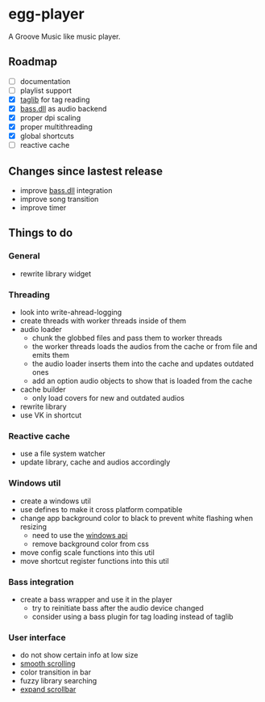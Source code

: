 # egg-player
A Groove Music like music player.

## Roadmap
- [ ] documentation
- [ ] playlist support
- [x] [taglib](https://github.com/taglib/taglib) for tag reading
- [x] [bass.dll](http://www.un4seen.com/) as audio backend
- [x] proper dpi scaling
- [x] proper multithreading
- [x] global shortcuts
- [ ] reactive cache

## Changes since lastest release
- improve [bass.dll](http://www.un4seen.com/) integration
- improve song transition
- improve timer

## Things to do

### General
- rewrite library widget

### Threading
- look into write-ahread-logging
- create threads with worker threads inside of them
- audio loader
  - chunk the globbed files and pass them to worker threads
  - the worker threads loads the audios from the cache or from file and emits them
  - the audio loader inserts them into the cache and updates outdated ones
  - add an option audio objects to show that is loaded from the cache
- cache builder
  - only load covers for new and outdated audios
- rewrite library 
- use VK in shortcut

### Reactive cache
- use a file system watcher
- update library, cache and audios accordingly

### Windows util
- create a windows util
- use defines to make it cross platform compatible
- change app background color to black to prevent white flashing when resizing
  - need to use the [windows api](https://forum.qt.io/topic/69867/temporary-white-border-on-resizing-qt-quick-application-window-on-windows-desktop/2)
  - remove background color from css
- move config scale functions into this util
- move shortcut register functions into this util

### Bass integration
- create a bass wrapper and use it in the player
  - try to reinitiate bass after the audio device changed
  - consider using a bass plugin for tag loading instead of taglib

### User interface
- do not show certain info at low size
- [smooth scrolling](https://github.com/zhou13/qsmoothscrollarea)
- color transition in bar
- fuzzy library searching
- [expand scrollbar](https://stackoverflow.com/a/23677355/7057528)